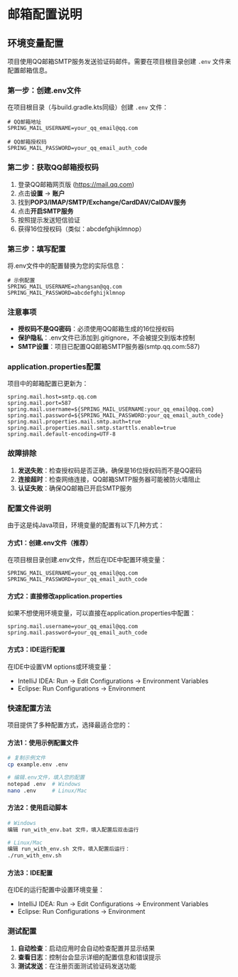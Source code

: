 # 邮箱配置说明

## 环境变量配置

项目使用QQ邮箱SMTP服务发送验证码邮件。需要在项目根目录创建 `.env` 文件来配置邮箱信息。

### 第一步：创建.env文件

在项目根目录（与build.gradle.kts同级）创建 `.env` 文件：

```properties
# QQ邮箱地址
SPRING_MAIL_USERNAME=your_qq_email@qq.com

# QQ邮箱授权码
SPRING_MAIL_PASSWORD=your_qq_email_auth_code
```

### 第二步：获取QQ邮箱授权码

1. 登录QQ邮箱网页版 (https://mail.qq.com)
2. 点击**设置** -> **账户**
3. 找到**POP3/IMAP/SMTP/Exchange/CardDAV/CalDAV服务**
4. 点击**开启SMTP服务**
5. 按照提示发送短信验证
6. 获得16位授权码（类似：abcdefghijklmnop）

### 第三步：填写配置

将.env文件中的配置替换为您的实际信息：

```properties
# 示例配置
SPRING_MAIL_USERNAME=zhangsan@qq.com
SPRING_MAIL_PASSWORD=abcdefghijklmnop
```

### 注意事项

- **授权码不是QQ密码**：必须使用QQ邮箱生成的16位授权码
- **保护隐私**：.env文件已添加到.gitignore，不会被提交到版本控制
- **SMTP设置**：项目已配置QQ邮箱SMTP服务器(smtp.qq.com:587)

### application.properties配置

项目中的邮箱配置已更新为：

```properties
spring.mail.host=smtp.qq.com
spring.mail.port=587
spring.mail.username=${SPRING_MAIL_USERNAME:your_qq_email@qq.com}
spring.mail.password=${SPRING_MAIL_PASSWORD:your_qq_email_auth_code}
spring.mail.properties.mail.smtp.auth=true
spring.mail.properties.mail.smtp.starttls.enable=true
spring.mail.default-encoding=UTF-8
```

### 故障排除

1. **发送失败**：检查授权码是否正确，确保是16位授权码而不是QQ密码
2. **连接超时**：检查网络连接，QQ邮箱SMTP服务器可能被防火墙阻止
3. **认证失败**：确保QQ邮箱已开启SMTP服务

### 配置文件说明

由于这是纯Java项目，环境变量的配置有以下几种方式：

#### 方式1：创建.env文件（推荐）
在项目根目录创建.env文件，然后在IDE中配置环境变量：

```properties
SPRING_MAIL_USERNAME=your_qq_email@qq.com
SPRING_MAIL_PASSWORD=your_qq_email_auth_code
```

#### 方式2：直接修改application.properties
如果不想使用环境变量，可以直接在application.properties中配置：

```properties
spring.mail.username=your_qq_email@qq.com
spring.mail.password=your_qq_email_auth_code
```

#### 方式3：IDE运行配置
在IDE中设置VM options或环境变量：
- IntelliJ IDEA: Run -> Edit Configurations -> Environment Variables
- Eclipse: Run Configurations -> Environment

### 快速配置方法

项目提供了多种配置方式，选择最适合您的：

#### 方法1：使用示例配置文件
```bash
# 复制示例文件
cp example.env .env

# 编辑.env文件，填入您的配置
notepad .env  # Windows
nano .env     # Linux/Mac
```

#### 方法2：使用启动脚本
```bash
# Windows
编辑 run_with_env.bat 文件，填入配置后双击运行

# Linux/Mac
编辑 run_with_env.sh 文件，填入配置后运行：
./run_with_env.sh
```

#### 方法3：IDE配置
在IDE的运行配置中设置环境变量：
- IntelliJ IDEA: Run -> Edit Configurations -> Environment Variables
- Eclipse: Run Configurations -> Environment

### 测试配置

1. **自动检查**：启动应用时会自动检查配置并显示结果
2. **查看日志**：控制台会显示详细的配置信息和错误提示
3. **测试发送**：在注册页面测试验证码发送功能 